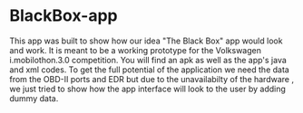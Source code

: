 # BlackBox-app
This app was built to show how our idea   "The Black Box" app would look and work. It is meant to be a working prototype for the Volkswagen i.mobilothon.3.0 competition. You will find an apk as well as the app's java and xml codes.
To get the full potential of the application we need the data from the OBD-II ports and EDR but due to the unavailabilty of the hardware , we just tried to show how the app interface will look to the user by adding dummy data.
